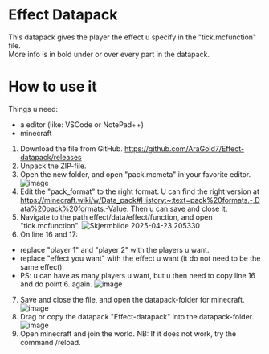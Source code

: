 # Effect Datapack  
This datapack gives the player the effect u specify in the "tick.mcfunction" file.  
More info is in bold under or over every part in the datapack.  

  

# How to use it  
Things u need:  
- a editor (like: VSCode or NotePad++)  
- minecraft  


1. Download the file from GitHub. https://github.com/AraGold7/Effect-datapack/releases
2. Unpack the ZIP-file.
3. Open the new folder, and open "pack.mcmeta" in your favorite editor. ![image](https://github.com/user-attachments/assets/5812f7d5-3a84-4c10-88b9-d1ed3dadb552)
4. Edit the "pack_format" to the right format. U can find the right version at https://minecraft.wiki/w/Data_pack#History:~:text=pack%20formats.-,Data%20pack%20formats,-Value. Then u can save and close it.
5. Navigate to the path effect/data/effect/function, and open "tick.mcfunction". ![Skjermbilde 2025-04-23 205330](https://github.com/user-attachments/assets/58404985-5698-46d2-a877-5665554b72db)
6. On line 16 and 17:
- replace "player 1" and "player 2" with the players u want.
- replace "effect you want" with the effect u want (it do not need to be the same effect).
- PS: u can have as many players u want, but u then need to copy line 16 and do point 6. again. ![image](https://github.com/user-attachments/assets/532706ef-9a05-4103-9c63-a437a1593e52)

7. Save and close the file, and open the datapack-folder for minecraft. ![image](https://github.com/user-attachments/assets/c0ef1b4b-8166-4f0c-a0a2-18d2da60bd0c)
8. Drag or copy the datapack "Effect-datapack" into the datapack-folder. ![image](https://github.com/user-attachments/assets/0f766c4e-7b47-410d-ae70-e0986f5d5255)
9. Open minecraft and join the world.
  NB: If it does not work, try the command /reload.
